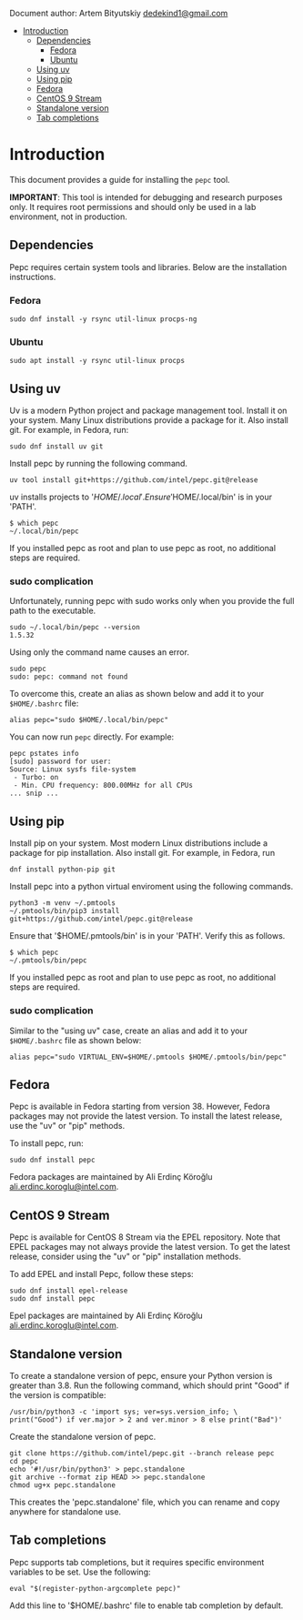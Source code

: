 <!--
-*- coding: utf-8 -*-
vim: ts=4 sw=4 tw=100 et ai si

# Copyright (C) 2020-2025 Intel Corporation
# SPDX-License-Identifier: BSD-3-Clause

Author: Artem Bityutskiy <artem.bityutskiy@linux.intel.com>
-->

Document author: Artem Bityutskiy <dedekind1@gmail.com>

- [Introduction](#introduction)
  - [Dependencies](#dependencies)
    - [Fedora](#fedora-1)
    - [Ubuntu](#ubuntu)
  - [Using uv](#using-uv)
  - [Using pip](#using-pip)
  - [Fedora](#fedora)
  - [CentOS 9 Stream](#centos-9-stream)
  - [Standalone version](#standalone-version)
  - [Tab completions](#tab-completions)

# Introduction

This document provides a guide for installing the `pepc` tool.

**IMPORTANT**: This tool is intended for debugging and research purposes only. It requires root
permissions and should only be used in a lab environment, not in production.


## Dependencies

Pepc requires certain system tools and libraries. Below are the installation instructions.

### Fedora

```
sudo dnf install -y rsync util-linux procps-ng
```

### Ubuntu

```
sudo apt install -y rsync util-linux procps
```

## Using uv

Uv is a modern Python project and package management tool. Install it on your system. Many Linux
distributions provide a package for it. Also install git. For example, in Fedora, run:

```
sudo dnf install uv git
```

Install pepc by running the following command.

```
uv tool install git+https://github.com/intel/pepc.git@release
```

uv installs projects to '$HOME/.local'. Ensure '$HOME/.local/bin' is in your 'PATH'.

```
$ which pepc
~/.local/bin/pepc
```

If you installed pepc as root and plan to use pepc as root, no additional steps are required.

### sudo complication

Unfortunately, running pepc with sudo works only when you provide the full path to the executable.

```
sudo ~/.local/bin/pepc --version
1.5.32
```

Using only the command name causes an error.

```
sudo pepc
sudo: pepc: command not found
```

To overcome this, create an alias as shown below and add it to your `$HOME/.bashrc` file:

```
alias pepc="sudo $HOME/.local/bin/pepc"
```
You can now run `pepc` directly. For example:

```
pepc pstates info
[sudo] password for user: 
Source: Linux sysfs file-system
 - Turbo: on
 - Min. CPU frequency: 800.00MHz for all CPUs
... snip ...
```

## Using pip

Install pip on your system. Most modern Linux distributions include a package for pip installation.
Also install git. For example, in Fedora, run

```
dnf install python-pip git
```

Install pepc into a python virtual enviroment using the following commands.

```
python3 -m venv ~/.pmtools
~/.pmtools/bin/pip3 install git+https://github.com/intel/pepc.git@release
```

Ensure that '$HOME/.pmtools/bin' is in your 'PATH'. Verify this as follows.

```
$ which pepc
~/.pmtools/bin/pepc
```

If you installed pepc as root and plan to use pepc as root, no additional steps are required.

### sudo complication

Similar to the "using uv" case, create an alias and add it to your `$HOME/.bashrc` file as shown below:

```
alias pepc="sudo VIRTUAL_ENV=$HOME/.pmtools $HOME/.pmtools/bin/pepc"
```

## Fedora

Pepc is available in Fedora starting from version 38. However, Fedora packages may not provide the
latest version. To install the latest release, use the "uv" or "pip" methods.

To install pepc, run:

```
sudo dnf install pepc
```

Fedora packages are maintained by Ali Erdinç Köroğlu <ali.erdinc.koroglu@intel.com>.

## CentOS 9 Stream

Pepc is available for CentOS 8 Stream via the EPEL repository. Note that EPEL packages may not
always provide the latest version. To get the latest release, consider using the "uv" or "pip"
installation methods.

To add EPEL and install Pepc, follow these steps:

```
sudo dnf install epel-release
sudo dnf install pepc
```

Epel packages are maintained by Ali Erdinç Köroğlu <ali.erdinc.koroglu@intel.com>.

## Standalone version

To create a standalone version of pepc, ensure your Python version is greater than 3.8.
Run the following command, which should print "Good" if the version is compatible:

```
/usr/bin/python3 -c 'import sys; ver=sys.version_info; \
print("Good") if ver.major > 2 and ver.minor > 8 else print("Bad")'
```

Create the standalone version of pepc.

```
git clone https://github.com/intel/pepc.git --branch release pepc
cd pepc
echo '#!/usr/bin/python3' > pepc.standalone
git archive --format zip HEAD >> pepc.standalone
chmod ug+x pepc.standalone
```
This creates the 'pepc.standalone' file, which you can rename and copy anywhere for standalone use.

## Tab completions

Pepc supports tab completions, but it requires specific environment variables to be set. Use the
following:

```
eval "$(register-python-argcomplete pepc)"
```

Add this line to '$HOME/.bashrc' file to enable tab completion by default.
